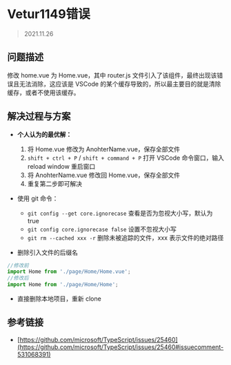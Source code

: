 # Vetur1149错误

> 2021.11.26

## 问题描述

修改 home.vue 为 Home.vue，其中 router.js 文件引入了该组件，最终出现该错误且无法消除，这应该是 VSCode 的某个缓存导致的，所以最主要目的就是清除缓存，或者不使用该缓存。

## 解决过程与方案

- **个人认为的最优解：**
  1. 将 Home.vue 修改为 AnohterName.vue，保存全部文件
  2. `shift + ctrl + P` / `shift + command + P` 打开 VSCode 命令窗口，输入 reload window 重启窗口
  3. 将 AnohterName.vue 修改回 Home.vue，保存全部文件
  4. 重复第二步即可解决

- 使用 git 命令：
  - `git config --get core.ignorecase` 查看是否为忽视大小写，默认为 true
  - `git config core.ignorecase false` 设置不忽视大小写
  - `git rm --cached xxx -r` 删除未被追踪的文件，xxx 表示文件的绝对路径
  
- 删除引入文件的后缀名

```js
//修改前
import Home from './page/Home/Home.vue'; 
//修改后
import Home from './page/Home/Home';
```

- 直接删除本地项目，重新 clone

## 参考链接

- [https://github.com/microsoft/TypeScript/issues/25460](https://github.com/microsoft/TypeScript/issues/25460#issuecomment-531068391)

